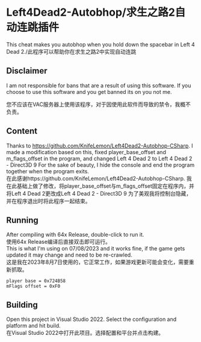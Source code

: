 # Left4Dead2-Autobhop/求生之路2自动连跳插件
This cheat makes you autobhop when you hold down the spacebar in Left 4 Dead 2./此程序可以帮助你在求生之路2中实现自动连跳
## Disclaimer
I am not responsible for bans that are a result of using this software. If you choose to use this software and you get banned its on you not me.  

您不应该在VAC服务器上使用该程序，对于因使用此软件而导致的禁令，我概不负责。
## Content
Thanks to https://github.com/KnifeLemon/Left4Dead2-Autobhop-CSharp. I made a modification based on this, fixed player_base_offset and m_flags_offset in the program, and changed Left 4 Dead 2 to Left 4 Dead 2 - Direct3D 9
For the sake of beauty, I hide the console and end the program together when the program exits.   
在此感谢https://github.com/KnifeLemon/Left4Dead2-Autobhop-CSharp. 我在此基础上做了修改，将player_base_offset与m_flags_offset固定在程序内，并将Left 4 Dead 2更改成Left 4 Dead 2 - Direct3D 9
为了美观我将控制台隐藏，并在程序退出时将此程序一起结束。 
## Running
After compiling with 64x Release, double-click to run it.  
使用64x Release编译后直接双击即可运行。  
This is what I'm using on 07/08/2023 and it works fine, if the game gets updated it may change and need to be re-crawled.  
这是我在2023年8月7日使用的，它正常工作，如果游戏更新可能会变化，需要重新抓取。 
 ```
 player base = 0x724B58
 mFlags offset = 0xF0 
 ```
## Building 
 Open this project in Visual Studio 2022. Select the configuration and platform and hit build.  
 在Visual Studio 2022中打开此项目。选择配置和平台并点击构建。
